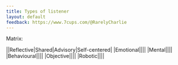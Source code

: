 ```yaml
---
title: Types of listener
layout: default
feedback: https://www.7cups.com/@RarelyCharlie
---
```

Matrix:

||Reflective|Shared|Advisory|Self-centered|
|Emotional||||
|Mental||||
|Behavioural||||
|Objective||||
|Robotic||||
